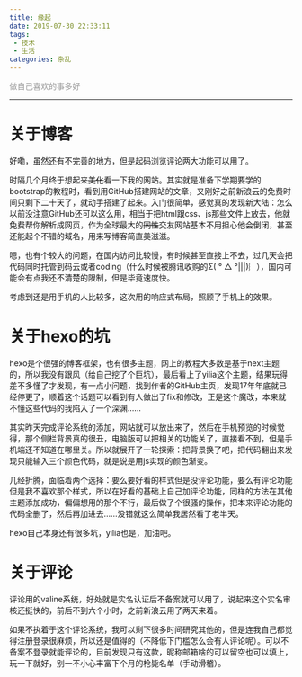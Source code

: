 ```yaml
---
title: 缘起
date: 2019-07-30 22:33:11
tags:
 - 技术
 - 生活
categories: 杂乱
---
```

<font color="#999999">做自己喜欢的事多好</font>

<!--more-->
---
# 关于博客

好嘞，虽然还有不完善的地方，但是起码浏览评论两大功能可以用了。

时隔几个月终于想起来~~美化~~看一下我的网站。其实就是准备下学期要学的bootstrap的教程时，看到用GitHub搭建网站的文章，又刚好之前新浪云的免费时间只剩下二十天了，就动手搭建了起来。入门很简单，感觉真的发现新大陆：怎么以前没注意GitHub还可以这么用，相当于把html跟css、js那些文件上放去，他就免费帮你解析成网页，作为全球最大的~~同性~~交友网站基本不用担心他会倒闭，甚至还能起个不错的域名，用来写博客简直美滋滋。

嗯，也有个较大的问题，在国内访问比较慢，有时候甚至直接上不去，过几天会把代码同时托管到码云或者coding（什么时候被腾讯收购的Σ( ° △ °|||)︴），国内可能会有点我还不清楚的限制，但是毕竟速度快。

考虑到还是用手机的人比较多，这次用的响应式布局，照顾了手机上的效果。

# 关于hexo的坑

hexo是个很强的博客框架，也有很多主题，网上的教程大多数是基于next主题的，所以我没有跟风（给自己挖了个巨坑），最后看上了yilia这个主题，结果玩得差不多懂了才发现，有一点小问题，找到作者的GitHub主页，发现17年年底就已经停更了，顺着这个话题可以看到有人做出了fix和修改，正是这个魔改，本来就不懂这些代码的我陷入了一个深渊……

其实昨天完成评论系统的添加，网站就可以放出来了，然后在手机预览的时候觉得，那个侧栏背景真的很丑，电脑版可以把相关的功能关了，直接看不到，但是手机端还不知道在哪里关。所以就展开了一轮探索：把背景换了吧，把代码翻出来发现只能输入三个颜色代码，就是说是用js实现的颜色渐变。

几经折腾，面临着两个选择：要么要好看的样式但是没评论功能，要么有评论功能但是我不喜欢那个样式，所以在好看的基础上自己加评论功能，同样的方法在其他主题添加成功，偏偏想用的那个不行，最后做了个很骚的操作，把本来评论功能的代码全删了，然后再加进去……没错就这么简单我居然看了老半天。

hexo自己本身还有很多坑，yilia也是，加油吧。

# 关于评论

评论用的valine系统，好处就是实名认证后不备案就可以用了，说起来这个实名审核还挺快的，前后不到六个小时，之前新浪云用了两天来着。

如果不执着于这个评论系统，我可以剩下很多时间研究其他的，但是连我自己都觉得注册登录很麻烦，所以还是值得的（不降低下门槛怎么会有人评论呢）。可以不备案不登录就能评论的，目前发现只有这款，昵称邮箱啥的可以留空也可以填上，玩一下就好，别一不小心丰富下个月的枪毙名单（手动滑稽）。